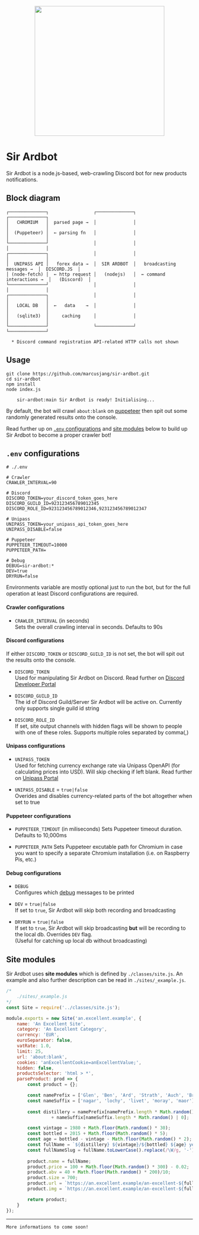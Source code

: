 <p align="center"><img src="https://i.imgur.com/qcfDqhm.png" width="350"></p>

# Sir Ardbot
Sir Ardbot is a node.js-based, web-crawling Discord bot for new products notifications.


## Block diagram
```
┌──────────────┐                 ┌──────────────┐                            ┌──────────────┐ 
│   CHROMIUM   │  parsed page →  │              │                            │              │
│  (Puppeteer) │  ← parsing fn   │              │                            │              │
└──────────────┘                 │              │                            │              │
┌──────────────┐                 │              │                            │              │
│  UNIPASS API │   forex data →  │  SIR ARDBOT  │   broadcasting messages →  │  DISCORD.JS  │
│ (node-fetch) │  ← http request │   (nodejs)   │  ← command interactions →  │   (Discord)  │
└──────────────┘                 │              │                            │              │
┌──────────────┐                 │              │                            │              │
│   LOCAL DB   │  ←   data    →  │              │                            │              │
│   (sqlite3)  │     caching     │              │                            │              │
└──────────────┘                 └──────────────┘                            └──────────────┘

  * Discord command registration API-related HTTP calls not shown
```


## Usage
```
git clone https://github.com/marcusjang/sir-ardbot.git
cd sir-ardbot
npm install
node index.js

    sir-ardbot:main Sir Ardbot is ready! Initialising...
```
By default, the bot will crawl `about:blank` on [puppeteer](https://github.com/puppeteer/puppeteer/) then spit out some randomly generated results onto the console.

Read further up on [`.env` configurations](#env-configurations) and [site modules](#site-modules) below to build up Sir Ardbot to become a proper crawler bot!


## `.env` configurations
```.env
# ./.env

# Crawler
CRAWLER_INTERVAL=90

# Discord
DISCORD_TOKEN=your_discord_token_goes_here
DISCORD_GUILD_ID=923123456789012345
DISCORD_ROLE_ID=923123456789012346,923123456789012347

# Unipass
UNIPASS_TOKEN=your_unipass_api_token_goes_here
UNIPASS_DISABLE=false

# Puppeteer
PUPPETEER_TIMEOUT=10000
PUPPETEER_PATH=

# Debug
DEBUG=sir-ardbot:*
DEV=true
DRYRUN=false

```
Environments variable are mostly optional just to run the bot, but for the full operation at least Discord configurations are required.

#### Crawler configurations
 * `CRAWLER_INTERVAL` (in seconds)  
   Sets the overall crawling interval in seconds. Defaults to 90s

#### Discord configurations
If either `DISCORD_TOKEN` or `DISCORD_GUILD_ID` is not set, the bot will spit out the results onto the console.
 * `DISCORD_TOKEN`  
   Used for manipulating Sir Ardbot on Discord. Read further on [Discord Developer Portal](https://discord.com/developers/applications)
   
 * `DISCORD_GUILD_ID`  
   The id of Discord Guild/Server Sir Ardbot will be active on. Currently only supports single guild id string
   
 * `DISCORD_ROLE_ID`  
   If set, site output channels with hidden flags will be shown to people with one of these roles. Supports multiple roles separated by comma(,)
    
#### Unipass configurations
 * `UNIPASS_TOKEN`  
   Used for fetching currency exchange rate via Unipass OpenAPI (for calculating prices into USD). Will skip checking if left blank. Read further on [Unipass Portal](https://unipass.customs.go.kr/)
   
 * `UNIPASS_DISABLE` = `true|false`  
   Overides and disables currency-related parts of the bot altogether when set to true
   
#### Puppeteer configurations
 * `PUPPETEER_TIMEOUT` (in miliseconds) 
   Sets Puppeteer timeout duration. Defaults to 10,000ms
   
 * `PUPPETEER_PATH` 
   Sets Puppeteer excutable path for Chromium in case you want to specify a separate Chromium installation (i.e. on Raspberry Pis, etc.)
   
#### Debug configurations
 * `DEBUG`  
   Configures which [debug](https://github.com/debug-js/debug) messages to be printed
   
 * `DEV` = `true|false`  
   If set to `true`, Sir Ardbot will skip both recording and broadcasting
   
 * `DRYRUN` = `true|false`  
   If set to `true`, Sir Ardbot will skip broadcasting **but** will be recording to the local db. Overrides `DEV` flag.  
   (Useful for catching up local db without broadcasting)


## Site modules
Sir Ardbot uses **site modules** which is defined by `./classes/site.js`. An example and also further description can be read in `./sites/_example.js`. 

```js
/*
	./sites/_example.js
*/
const Site = require('../classes/site.js');

module.exports = new Site('an.excellent.example', {
	name: 'An Excellent Site',
	category: 'An Excellent Category',
	currency: 'EUR',
	euroSeparator: false,
	vatRate: 1.0,
	limit: 25,
	url: 'about:blank',
	cookies: 'anExcellentCookie=anExcellentValue;',
	hidden: false,
	productsSelector: 'html > *',
	parseProduct: prod => {
		const product = {};

		const namePrefix = ['Glen', 'Ben', 'Ard', 'Strath', 'Auch', 'Brachen', 'Kil'];
		const nameSuffix = ['nagar', 'lochy', 'livet', 'moray', 'maor'];
  
		const distillery = namePrefix[namePrefix.length * Math.random() | 0]
				 + nameSuffix[nameSuffix.length * Math.random() | 0];

		const vintage = 1980 + Math.floor(Math.random() * 30);
		const bottled = 2015 + Math.floor(Math.random() * 5);
		const age = bottled - vintage - Math.floor(Math.random() * 2);
		const fullName = `${distillery} ${vintage}/${bottled} ${age} years old`;
		const fullNameSlug = fullName.toLowerCase().replace(/\W/g, '-');
  
		product.name = fullName;
		product.price = 100 + Math.floor(Math.random() * 300) - 0.02;
		product.abv = 40 + Math.floor(Math.random() * 200)/10;
		product.size = 700;
		product.url = `https://an.excellent.example/an-excellent-${fullNameSlug}`;
		product.img = `https://an.excellent.example/an-excellent-${fullNameSlug}/an-excellent-${fullNameSlug}-thumbnail.png`;

		return product;
	}
});
```

----

```
More informations to come soon!
```
